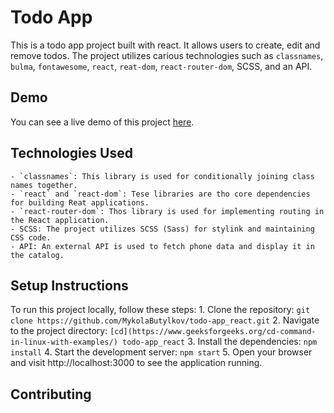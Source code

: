 # Todo App
This is a todo app project built with react. It allows users to create, edit and remove todos. The project utilizes carious technologies such as `classnames`, `bulma`, `fontawesome`, `react`, `reat-dom`, `react-router-dom`, SCSS, and an API.

## Demo
You can see a live demo of this project [here](https://mykolabutylkov.github.io/todo-app_react/).

## Technologies Used
    - `classnames`: This library is used for conditionally joining class names together.
    - `react` and `react-dom`: Tese libraries are tho core dependencies for building Reat applications.
    - `react-router-dom`: Thos library is used for implementing routing in the React application.
    - SCSS: The project utilizes SCSS (Sass) for stylink and maintaining CSS code.
    - API: An external API is used to fetch phone data and display it in the catalog.

## Setup Instructions
To run this project locally, follow these steps:
    1. Clone the repository:
    `git clone https://github.com/MykolaButylkov/todo-app_react.git`
    2. Navigate to the project directory:
    `[cd](https://www.geeksforgeeks.org/cd-command-in-linux-with-examples/) todo-app_react`
    3. Install the dependencies:
    `npm install`
    4. Start the development server:
    `npm start`
    5. Open your browser and visit http://localhost:3000 to see the application running.

## Contributing

